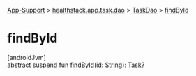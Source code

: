 
[App-Support](../../../index.html) > [healthstack.app.task.dao](../index.html) > [TaskDao](index.html) > [findById](find-by-id.html)



# findById



[androidJvm]\
abstract suspend fun [findById](find-by-id.html)(id: [String](https://kotlinlang.org/api/latest/jvm/stdlib/kotlin/-string/index.html)): [Task](../../healthstack.app.task.entity/-task/index.html)?




